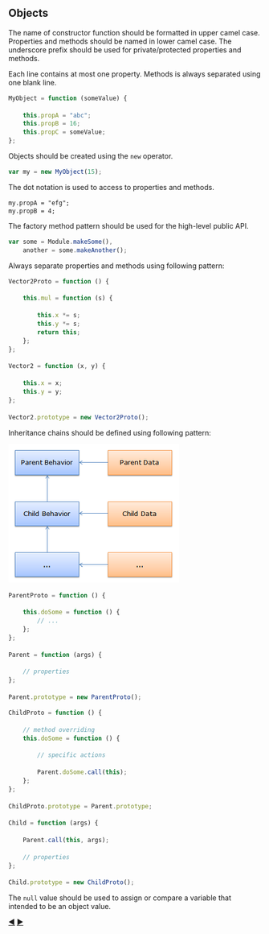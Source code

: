## Objects

The name of constructor function should be formatted in upper camel case.
Properties and methods should be named in lower camel case.
The underscore prefix should be used for private/protected properties and methods.

Each line contains at most one property.
Methods is always separated using one blank line.

```javascript
MyObject = function (someValue) {

    this.propA = "abc";
    this.propB = 16;
    this.propC = someValue;
};
```

Objects should be created using the `new` operator.

```javascript
var my = new MyObject(15);
```

The dot notation is used to access to properties and methods.

```
my.propA = "efg";
my.propB = 4;
```

The factory method pattern should be used for the high-level public API.

```javascript
var some = Module.makeSome(),
    another = some.makeAnother();
```

Always separate properties and methods using following pattern:

```javascript
Vector2Proto = function () {

    this.mul = function (s) {

        this.x *= s;
        this.y *= s;
        return this;
    };
};

Vector2 = function (x, y) {

    this.x = x;
    this.y = y;
};

Vector2.prototype = new Vector2Proto();
```

Inheritance chains should be defined using following pattern:

![inheritance](img/inheritance.png)

```javascript
ParentProto = function () {
    
    this.doSome = function () {
        // ...
    };
};

Parent = function (args) {

    // properties
};

Parent.prototype = new ParentProto();
```

```javascript
ChildProto = function () {

    // method overriding
    this.doSome = function () {

        // specific actions

        Parent.doSome.call(this);
    };
};

ChildProto.prototype = Parent.prototype;

Child = function (args) {

    Parent.call(this, args);

    // properties
};

Child.prototype = new ChildProto();
```

The `null` value should be used to assign or compare a variable that intended to be an object value.

[:arrow_backward:](functions.md) [:arrow_forward:](errors.md)
